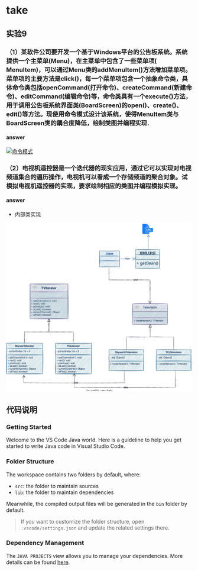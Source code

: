 # take

## 实验9

### **（1）某软件公司要开发一个基于Windows平台的公告板系统。系统提供一个主菜单(Menu)，在主菜单中包含了一些菜单项( MenuItem)，可以通过Menu类的addMenuItem()方法增加菜单项。菜单项的主要方法是click()，每一个菜单项包含一个抽象命令类，具体命令类包括openCommand(打开命令)、createCommand(新建命令)、editCommand(编辑命令)等，命令类具有一个execute()方法，用于调用公告板系统界面类(BoardScreen)的open()、create()、edit()等方法。现使用命令模式设计该系统，使得MenuItem类与BoardScreen类的耦合度降低，绘制类图并编程实现.**

#### answer

[![命令模式](https://s1.328888.xyz/2022/10/01/MQm6s.png)](https://imgloc.com/i/MQm6s)

### **（2）电视机遥控器是一个迭代器的现实应用，通过它可以实现对电视频道集合的遍历操作，电视机可以看成一个存储频道的聚合对象。试模拟电视机遥控器的实现，要求绘制相应的类图并编程模拟实现。**

#### answer

+ 内部类实现

[![迭代器模式](.\\迭代器模式.drawio.svg)](https://imgloc.com/i/MHkXr)

## 代码说明

### Getting Started

Welcome to the VS Code Java world. Here is a guideline to help you get started to write Java code in Visual Studio Code.

### Folder Structure

The workspace contains two folders by default, where:

+ `src`: the folder to maintain sources
+ `lib`: the folder to maintain dependencies

Meanwhile, the compiled output files will be generated in the `bin` folder by default.

> If you want to customize the folder structure, open `.vscode/settings.json` and update the related settings there.

### Dependency Management

The `JAVA PROJECTS` view allows you to manage your dependencies. More details can be found [here](https://github.com/microsoft/vscode-java-dependency#manage-dependencies).
